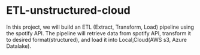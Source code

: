 # ETL-unstructured-cloud
In this project, we will build an ETL (Extract, Transform, Load) pipeline using the spotify API. The pipeline will retrieve data from spotify API, transform it to desired format(structured), and load it into Local,Cloud(AWS s3, Azure Datalake).
